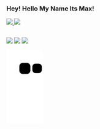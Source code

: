### Hey! Hello My Name Its Max!

 <div>
  <a href="https://github.com/Ve7sGamesYT">
  <img height="180em" src="https://github-readme-stats.vercel.app/api?username=Ve7sGamesYT&show_icons=true&theme=dracula&include_all_commits=true&count_private=true"/>
  <img height="180em" src="https://github-readme-stats.vercel.app/api/top-langs/?username=Ve7sGamesYT&layout=compact&langs_count=7&theme=dracula"/>
</div>
    
  ##
 
<div> 
  <a href="https://www.youtube.com/channel/UC_-uuuZbY0AAt9CViNzvc-Q" target="_blank"><img src="https://img.shields.io/badge/YouTube-FF0000?style=for-the-badge&logo=youtube&logoColor=white" target="_blank"></a>
</a>
 <a href="https://discord.gg/uSuqya6peB" target="_blank"><img src="https://img.shields.io/badge/Discord-7289DA?style=for-the-badge&logo=discord&logoColor=white" target="_blank"></a> 
  <a href="https://www.reddit.com/user/Life-Truck8409/" target="_blank"><img src="https://img.shields.io/badge/Reddit-FF4500?style=for-the-badge&logo=reddit&logoColor=white"></a>
 
 
  ![Snake animation](https://github.com/rafaballerini/rafaballerini/blob/output/github-contribution-grid-snake.svg)
 
</div>
